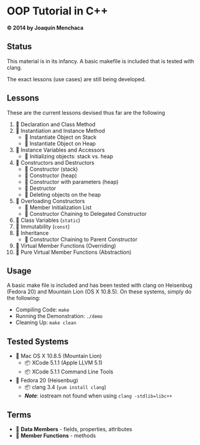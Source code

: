# OOP Tutorial in C++
**© 2014 by Joaquín Menchaca**

## Status

This material is in its infancy. A basic makefile is included that is tested with clang.

The exact lessons (use cases) are still being developed.

## Lessons

These are the current lessons devised thus far are the following

 1. :green_book: Declaration and Class Method
 2. :green_book: Instantiation and Instance Method
    * :page_facing_up: Instantiate Object on Stack
    * :page_facing_up: Instantiate Object on Heap
 3. :green_book: Instance Variables and Accessors
    * :page_facing_up: Initializing objects: stack vs. heap
 4. :green_book: Constructors and Destructors
    * :page_facing_up: Constructor (stack)
    * :page_facing_up: Constructor (heap)
    * :page_facing_up: Constructor with parameters (heap)
    * :page_facing_up: Destructor
    * :page_facing_up: Deleting objects on the heap
 5. :green_book: Overloading Constructors
    * :page_facing_up: Member Initialization List
    * :page_facing_up: Constructor Chaining to Delegated Constructor
 6. :green_book: Class Variables (`static`)
 7. :green_book: Immutability (`const`)
 8. :green_book: Inheritance
    * :page_facing_up: Constructor Chaining to Parent Constructor
 9. :green_book: Virtual Member Functions (Overriding)
10. :green_book: Pure Virtual Member Functions (Abstraction)

## Usage

A basic make file is included and has been tested with clang on Heisenbug (Fedora 20) and Mountain Lion (OS X 10.8.5).  On these systems, simply do the following:

* Compiling Code: `make`
* Running the Demonstration: `./demo`
* Cleaning Up: `make clean`

## Tested Systems

* :dvd: Mac OS X 10.8.5 (Mountain Lion)
  * :package:  XCode 5.1.1 (Apple LLVM 5.1)
  * :package:  XCode 5.1.1 Command Line Tools
* :dvd: Fedora 20 (Heisenbug)
  * :package: clang 3.4 (`yum install clang`)
  * ***Note***: iostream not found when using `clang -stdlib=libc++`  

## Terms

* :book: **Data Members** - fields, properties, attributes
* :book: **Member Functions** - methods
